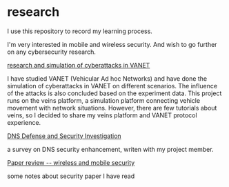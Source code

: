 # research



I use this repository to record my learning process.

I'm very interested in mobile and wireless security. And wish to go further on any cybersecurity research.



[research and simulation of cyberattacks in VANET](https://github.com/dorafan/research/blob/main/VANET/research%20and%20simulation%20of%20Cyberattacks%20in%20VANET.md)

I have studied VANET (Vehicular Ad hoc Networks) and have done the simulation of cyberattacks in VANET on different scenarios. The influence of the attacks is also concluded based on the experiment data.  This project runs on the veins platform, a simulation platform connecting vehicle movement with network situations. However, there are few tutorials about veins, so I decided to share my veins platform and VANET protocol experience.



[DNS Defense and Security Investigation]()

a survey on DNS security enhancement, writen with my project member.





[Paper review -- wireless and mobile security](https://github.com/dorafan/research/blob/main/paper%20review/wireless%20and%20mobile%20security/list.md)

some notes about security paper I have read



